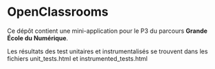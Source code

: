 # OpenClassrooms

Ce dépôt contient une mini-application pour le P3 du parcours **Grande École du Numérique**.

Les résultats des test unitaires et instrumentalisés se trouvent dans les fichiers unit_tests.html et instrumented_tests.html
